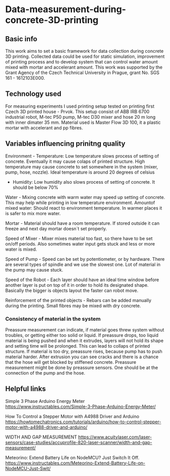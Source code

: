 # Data-measurement-during-concrete-3D-printing
## Basic info
This work aims to set a basic framework for data collection during concrete 3D printing. Collected data could be used for static simulation, improvement of printing process and to develop system that can control water amount mixed with mortar and accelerant amount. This work was supported by the Grant Agency of the Czech Technical University in Prague, grant No. SGS 161 - 1612103E000.
## Technology used
For measuring experiments I used printing setup tested on printing first Czech 3D printed house - Prvok. This setup consist of ABB IRB 6700 industrial robot, M-tec P50 pump, M-tec D30 mixer and hose 20 m long with inner dimater 35 mm. Material used is Master Flow 3D 100, it a plastic mortar with accelerant and pp fibres.

## Variables influencing prinitng quality
Environment - Temperature: Low temperature slows process of setting of concrete. Eventually it may cause colaps of printed structure. High temperature may cause concrete to set somewhere in the system (mixer, pump, hose, nozzle). Ideal temperature is around 20 degrees of celsius
- Humidity: Low humidity also slows process of setting of concrete. It should be below 70%

Water - Mixing concrete with warm water may speed up setting of concrete. This may help while printing in low temperature environment.
Amountof mixed water: Should react to environment temperature. In warmer places it is safer to mix more water.

Mortar - Material should have a room temperature. If stored outside it can freeze and next day mortar doesn´t set properly.

Speed of Mixer - Mixer mixes material too fast, so there have to be set on/off periods. Also sometimes water input gets stuck and less or more water is mixed.

Speed of Pump - Speed can be set by potentiometer, or by hardware. There are several types of spindle and we use the slowest one. Lot of material in the pump may cause stuck.

Speed of the Robot - Each layer should have an ideal time window before another layer is put on top of it in order to hold its designated shape. Basically the bigger is objects layout the faster can robot move.

Reinforcement of the printed objects - Rebars can be added manually during the printing. Small fibres may be mixed with dry concrete.




### Consistency of material in the system
Preassure measurement can indicate, if material goes threw system without troubles, or getting either too solid or liquid. If preassure drops, too liquid material is being pushed and when it extrudes, layers will not hold its shape and setting time will be prolonged. This can lead to collaps of printed structure. If material is too dry, preassure rises, because pump has to push material harder. After extrusion you can see cracks and there is a chance that the hose will get blocked by stiffened concrete. Preassure measurement might be done by preassure sensors. One should be at the connection of the pump and the hose.




## Helpful links
Simple 3 Phase Arduino Energy Meter
https://www.instructables.com/Simple-3-Phase-Arduino-Energy-Meter/

How To Control a Stepper Motor with A4988 Driver and Arduino
https://howtomechatronics.com/tutorials/arduino/how-to-control-stepper-motor-with-a4988-driver-and-arduino/

WIDTH AND GAP MEASUREMENT
https://www.acuitylaser.com/laser-sensors/case-studies/accuprofile-820-laser-scanner/width-and-gap-measurement/

Meteorino: Extend Battery Life on NodeMCU? Just Switch It Off.
https://www.instructables.com/Meteorino-Extend-Battery-Life-on-NodeMCU-Just-Swit/
